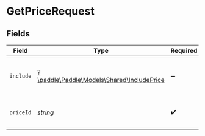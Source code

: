 # GetPriceRequest


## Fields

| Field                                                                             | Type                                                                              | Required                                                                          | Description                                                                       | Example                                                                           |
| --------------------------------------------------------------------------------- | --------------------------------------------------------------------------------- | --------------------------------------------------------------------------------- | --------------------------------------------------------------------------------- | --------------------------------------------------------------------------------- |
| `include`                                                                         | [?\paddle\Paddle\Models\Shared\IncludePrice](../../models/shared/IncludePrice.md) | :heavy_minus_sign:                                                                | Include related entities in the response.                                         |                                                                                   |
| `priceId`                                                                         | *string*                                                                          | :heavy_check_mark:                                                                | Paddle ID of the price entity to work with.                                       | pri_01gvne87kv8vbqa9jkfbmgtsed                                                    |